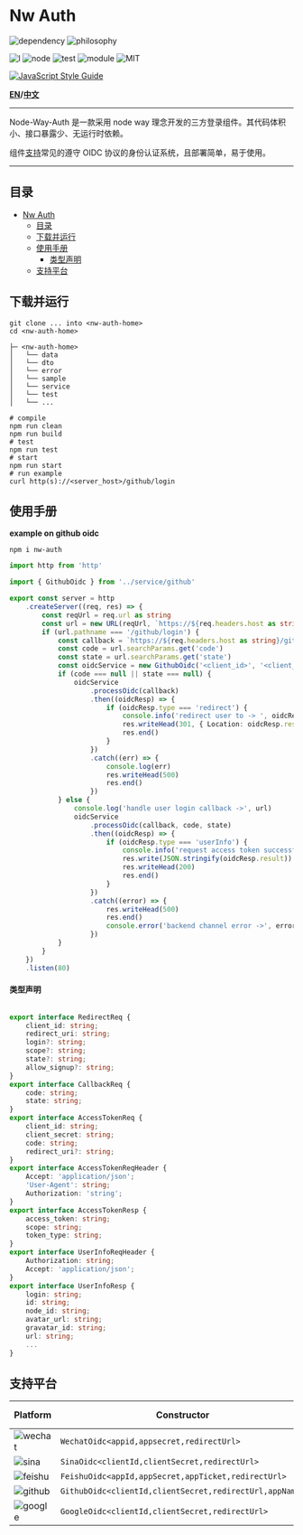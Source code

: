 # Nw Auth

![dependency](https://img.shields.io/badge/runtime%20library-none-green?style=for-the-badge)
![philosophy](https://img.shields.io/badge/philosophy-node%20way-9cf?style=for-the-badge)

![l](https://img.shields.io/badge/language-typescript-blue?)
![node](https://img.shields.io/badge/node-%5E14.19.3-yellowgreen)
![test](https://img.shields.io/badge/tests-26%20passed%2C%200%20faild-critical)
![module](https://img.shields.io/badge/module-ESM-yellow)
![MIT](https://img.shields.io/badge/license-MIT-informational)

[![JavaScript Style Guide](https://cdn.rawgit.com/standard/standard/master/badge.svg)](https://github.com/standard/standard)

**[EN](README.md)/[中文](README_CN.md)**

---

Node-Way-Auth 是一款采用 node way 理念开发的三方登录组件。其代码体积小、接口暴露少、无运行时依赖。

组件[支持](#支持平台)常见的遵守 OIDC 协议的身份认证系统，且部署简单，易于使用。

---

## 目录

- [Nw Auth](#nw-auth)
  - [目录](#目录)
  - [下载并运行](#下载并运行)
  - [使用手册](#使用手册)
    - [类型声明](#类型声明)
  - [支持平台](#支持平台)

## 下载并运行

```shell
git clone ... into <nw-auth-home>
cd <nw-auth-home>
```

```
├─ <nw-auth-home>
│   └── data
│   └── dto
│   └── error
│   └── sample
│   └── service
│   └── test
│   └── ...
```

```shell
# compile
npm run clean
npm run build
# test
npm run test
# start
npm run start
# run example
curl http(s)://<server_host>/github/login
```

## 使用手册

**example on github oidc**

```shell
npm i nw-auth
```

```typescript
import http from 'http'

import { GithubOidc } from '../service/github'

export const server = http
	.createServer((req, res) => {
		const reqUrl = req.url as string
		const url = new URL(reqUrl, `https://${req.headers.host as string}`)
		if (url.pathname === '/github/login') {
			const callback = `https://${req.headers.host as string}/github/login`
			const code = url.searchParams.get('code')
			const state = url.searchParams.get('state')
			const oidcService = new GithubOidc('<client_id>', '<client_secret>', callback, '<appName>')
			if (code === null || state === null) {
				oidcService
					.processOidc(callback)
					.then((oidcResp) => {
						if (oidcResp.type === 'redirect') {
							console.info('redirect user to -> ', oidcResp)
							res.writeHead(301, { Location: oidcResp.result as string })
							res.end()
						}
					})
					.catch((err) => {
						console.log(err)
						res.writeHead(500)
						res.end()
					})
			} else {
				console.log('handle user login callback ->', url)
				oidcService
					.processOidc(callback, code, state)
					.then((oidcResp) => {
						if (oidcResp.type === 'userInfo') {
							console.info('request access token successful and get user info ->', oidcResp)
							res.write(JSON.stringify(oidcResp.result))
							res.writeHead(200)
							res.end()
						}
					})
					.catch((error) => {
						res.writeHead(500)
						res.end()
						console.error('backend channel error ->', error)
					})
			}
		}
	})
	.listen(80)
```

#### 类型声明

```typescript

export interface RedirectReq {
    client_id: string;
    redirect_uri: string;
    login?: string;
    scope?: string;
    state?: string;
    allow_signup?: string;
}
export interface CallbackReq {
    code: string;
    state: string;
}
export interface AccessTokenReq {
    client_id: string;
    client_secret: string;
    code: string;
    redirect_uri?: string;
}
export interface AccessTokenReqHeader {
    Accept: 'application/json';
    'User-Agent': string;
    Authorization: 'string';
}
export interface AccessTokenResp {
    access_token: string;
    scope: string;
    token_type: string;
}
export interface UserInfoReqHeader {
    Authorization: string;
    Accept: 'application/json';
}
export interface UserInfoResp {
    login: string;
    id: string;
    node_id: string;
    avatar_url: string;
    gravatar_id: string;
    url: string;
    ...
}

```

## 支持平台

| Platform                                                                       | Constructor                                             | Type declaration  | Example             |
| ------------------------------------------------------------------------------ | ------------------------------------------------------- | ----------------- | ------------------- |
| ![wechat](https://img.shields.io/badge/wechat-white?style=flat&logo=wechat)    | `WechatOidc<appid,appsecret,redirectUrl>`               | `dto/wechat.d.ts` |                     |
| ![sina](https://img.shields.io/badge/sina-red?style=flat&logo=sinaweibo)       | `SinaOidc<clientId,clientSecret,redirectUrl>`           | `dto/sina.d.ts`   | `example/sina.ts`   |
| ![feishu](https://img.shields.io/badge/feishu-white?style=flat&logo=bytedance) | `FeishuOidc<appId,appSecret,appTicket,redirectUrl>`     | `dto/feishu.d.ts` |                     |
| ![github](https://img.shields.io/badge/github-black?style=flat&logo=github)    | `GithubOidc<clientId,clientSecret,redirectUrl,appName>` | `dto/github.d.ts` | `example/github.ts` |
| ![google](https://img.shields.io/badge/google-white?style=flat&logo=google)    | `GoogleOidc<clientId,clientSecret,redirectUrl>`         | `dto/google.d.ts` | `example/google.ts` |
